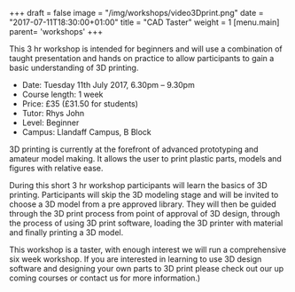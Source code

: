 +++
draft = false
image = "/img/workshops/video3Dprint.png"
date = "2017-07-11T18:30:00+01:00"
title = "CAD Taster"
weight = 1
[menu.main]
  parent= 'workshops'
+++

This 3 hr workshop is intended for beginners and will use a combination of taught presentation and hands on practice to allow participants to gain a basic understanding of 3D printing.

 - Date: Tuesday 11th July 2017, 6.30pm – 9.30pm
 - Course length: 1 week
 - Price: £35 (£31.50 for students)
 - Tutor: Rhys John
 - Level: Beginner
 - Campus: Llandaff Campus, B Block

3D printing is currently at the forefront of advanced prototyping and amateur model making. It allows the user to print plastic parts, models and figures with relative ease.

During this short 3 hr workshop participants will learn the basics of 3D printing. Participants will skip the 3D modeling stage and will be invited to choose a 3D model from a pre approved library. They will then be guided through the 3D print process from point of approval of 3D design, through the process of using 3D print software, loading the 3D printer with material and finally printing a 3D model.

This workshop is a taster, with enough interest we will run a comprehensive six week workshop. If you are interested in learning to use 3D design software and designing your own parts to 3D print please check out our up coming courses or contact us for more information.)

